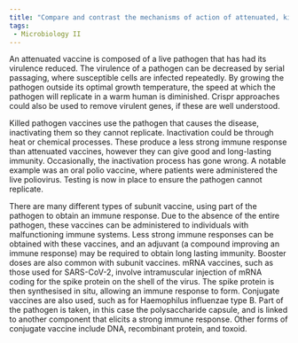 ```yaml
---
title: "Compare and contrast the mechanisms of action of attenuated, killed pathogen, and subunit vaccines. Analyse the advantages and disadvantages of each type of vaccine. "
tags:
 - Microbiology II
---
```

An attenuated vaccine is composed of a live pathogen that has had its virulence reduced. The virulence of a pathogen can be decreased by serial passaging, where susceptible cells are infected repeatedly. By growing the pathogen outside its optimal growth temperature, the speed at which the pathogen will replicate in a warm human is diminished. Crispr approaches could also be used to remove virulent genes, if these are well understood.  

Killed pathogen vaccines use the pathogen that causes the disease, inactivating them so they cannot replicate. Inactivation could be through heat or chemical processes. These produce a less strong immune response than attenuated vaccines, however they can give good and long-lasting immunity. Occasionally, the inactivation process has gone wrong. A notable example was an oral polio vaccine, where patients were administered the live poliovirus. Testing is now in place to ensure the pathogen cannot replicate. 

There are many different types of subunit vaccine, using part of the pathogen to obtain an immune response. Due to the absence of the entire pathogen, these vaccines can be administered to individuals with malfunctioning immune systems. Less strong immune responses can be obtained with these vaccines, and an adjuvant (a compound improving an immune response) may be required to obtain long lasting immunity. Booster doses are also common with subunit vaccines. mRNA vaccines, such as those used for SARS-CoV-2, involve intramuscular injection of mRNA coding for the spike protein on the shell of the virus. The spike protein is then synthesised in situ, allowing an immune response to form. Conjugate vaccines are also used, such as for Haemophilus influenzae type B. Part of the pathogen is taken, in this case the polysaccharide capsule, and is linked to another component that elicits a strong immune response. Other forms of conjugate vaccine include DNA, recombinant protein, and toxoid. 
